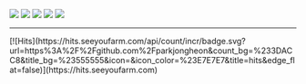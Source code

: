 <img src="https://img.shields.io/badge/java-007396?style=flat-square&logo=java&logoColor=white">&nbsp;<img src="https://img.shields.io/badge/spring-6DB33F?style=flat-square&logo=spring&logoColor=white">&nbsp;<img src="https://img.shields.io/badge/html5-E34F26?style=flat-square&logo=html5&logoColor=white">&nbsp;<img src="https://img.shields.io/badge/css-1572B6?style=flat-square&logo=css3&logoColor=white">&nbsp;<img src="https://img.shields.io/badge/jquery-0769AD?style=flat-square&logo=jquery&logoColor=white">
<hr>
[![Hits](https://hits.seeyoufarm.com/api/count/incr/badge.svg?url=https%3A%2F%2Fgithub.com%2Fparkjongheon&count_bg=%233DACC8&title_bg=%23555555&icon=&icon_color=%23E7E7E7&title=hits&edge_flat=false)](https://hits.seeyoufarm.com)
<!--
**parkjonheon/parkjonheon** is a ✨ _special_ ✨ repository because its `README.md` (this file) appears on your GitHub profile.

Here are some ideas to get you started:

- 🔭 I’m currently working on ...
- 🌱 I’m currently learning ...
- 👯 I’m looking to collaborate on ...
- 🤔 I’m looking for help with ...
- 💬 Ask me about ...
- 📫 How to reach me: ...
- 😄 Pronouns: ...
- ⚡ Fun fact: ...
-->
